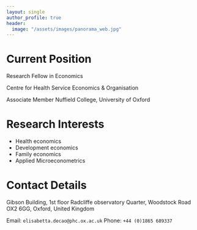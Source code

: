 ```yaml
---
layout: single
author_profile: true
header:
  image: "/assets/images/panorama_web.jpg"
---
```



# Current Position
Research Fellow in Economics

Centre for Health Service Economics & Organisation 

Associate Member Nuffield College, University of Oxford


# Research Interests
* Health economics 
* Development economics
* Family economics
* Applied Microeconometrics 


# Contact Details
Gibson Building, 1st floor
Radcliffe observatory Quarter, Woodstock Road
OX2 6GG, Oxford, United Kingdom

Email: `elisabetta.decao@phc.ox.ac.uk`
Phone: `+44 (0)1865 689337`



